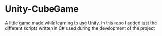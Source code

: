 # Unity-CubeGame
A little game made while learning to use Unity. In this repo I added just the different scripts written in C# used during the development of the project
